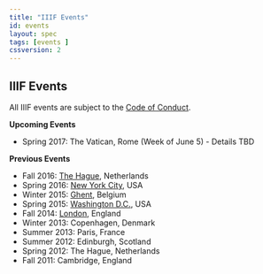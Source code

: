 ```yaml
---
title: "IIIF Events"
id: events
layout: spec
tags: [events ]
cssversion: 2
---
```


## IIIF Events

All IIIF events are subject to the [Code of Conduct][conduct].

__Upcoming Events__

* Spring 2017: The Vatican, Rome (Week of June 5) - Details TBD

__Previous Events__

* Fall 2016: [The Hague][hague], Netherlands
* Spring 2016: [New York City][nyc], USA
* Winter 2015: [Ghent][ghent], Belgium
* Spring 2015: [Washington D.C.][dc], USA
* Fall 2014: [London][london], England
* Winter 2013: Copenhagen, Denmark
* Summer 2013: Paris, France
* Summer 2012: Edinburgh, Scotland
* Spring 2012: The Hague, Netherlands
* Fall 2011: Cambridge, England

[conduct]: conduct/
[hague]: 2016/thehague/
[nyc]: 2016/newyork/
[ghent]: 2015/ghent/
[dc]: 2015/washington/
[london]: 2014/london/
